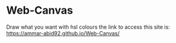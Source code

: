 # Web-Canvas
Draw what you want with hsl colours
the link to access this site is: https://ammar-abid92.github.io/Web-Canvas/
